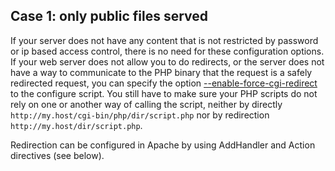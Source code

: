 Case 1: only public files served
--------------------------------

If your server does not have any content that is not restricted by
password or ip based access control, there is no need for these
configuration options. If your web server does not allow you to do
redirects, or the server does not have a way to communicate to the PHP
binary that the request is a safely redirected request, you can specify
the option
<a href="/configure/about.html#configure.enable-force-cgi-redirect" class="link">--enable-force-cgi-redirect</a>
to the configure script. You still have to make sure your PHP scripts do
not rely on one or another way of calling the script, neither by
directly `http://my.host/cgi-bin/php/dir/script.php` nor by redirection
`http://my.host/dir/script.php`.

Redirection can be configured in Apache by using AddHandler and Action
directives (see below).
